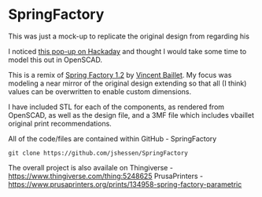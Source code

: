 # SpringFactory

This was just a mock-up to replicate the original design from   regarding his 

I noticed [this pop-up on Hackaday](https://hackaday.com/2022/01/28/3d-printed-jig-makes-custom-springs-a-snap/) and thought I would take some time to model this out in OpenSCAD.

This is a remix of [Spring Factory 1.2](https://www.thingiverse.com/thing:5171637) by [Vincent Baillet](https://www.thingiverse.com/vbaillet). My focus was modeling a near mirror of the original design extending so that all (I think) values can be overwritten to enable custom dimensions.

I have included STL for each of the components, as rendered from OpenSCAD, as well as the design file, and a 3MF file which includes vbaillet original print recommendations.

All of the code/files are contained within GitHub - SpringFactory

```shell
git clone https://github.com/jshessen/SpringFactory
```

The overall project is also availale on
Thingiverse - https://www.thingiverse.com/thing:5248625
PrusaPrinters - https://www.prusaprinters.org/prints/134958-spring-factory-parametric
